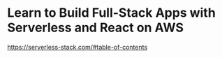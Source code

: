 # Learn to Build Full-Stack Apps with Serverless and React on AWS
https://serverless-stack.com/#table-of-contents